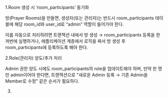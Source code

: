 1.Room 생성 시 ‘room_participants’ 동기화

방(Prayer Rooms)을 만들면, 생성자(또는 관리자)는 반드시 room_participants 테이블에 해당 room_id와 user_id로 “admin” 역할이 들어가야 한다.

이를 자동으로 처리하려면 트랜잭션 내에서 방 생성 → room_participants 등록을 한꺼번에 실행하거나, 애플리케이션 계층에서 로직을 짜서 방 생성 후 room_participants에 등록하도록 해야 한다.

2.Role(관리자) 양도/추가 처리

Admin 권한 양도 시에도 room_participants의 role을 업데이트해야 하며, 만약 한 명만 admin이어야 한다면, 트랜잭션으로 "새로운 Admin 등록 → 기존 Admin을 Member로 수정" 같은 순서가 필요하다.

3.